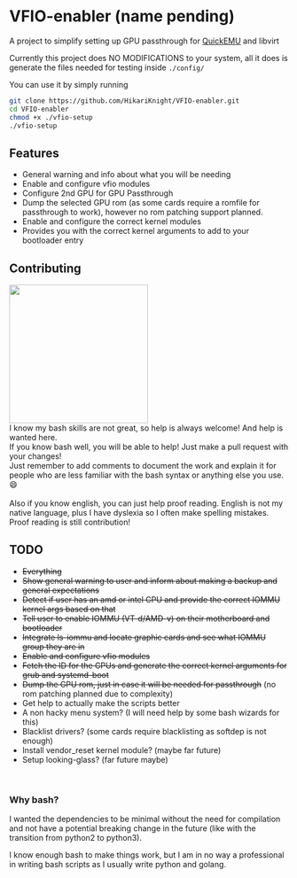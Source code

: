 # VFIO-enabler (name pending)
A project to simplify setting up GPU passthrough for [QuickEMU](https://github.com/quickemu-project/quickemu) and libvirt

Currently this project does NO MODIFICATIONS to your system, all it does is generate the files needed for testing inside `./config/`

You can use it by simply running
```bash
git clone https://github.com/HikariKnight/VFIO-enabler.git
cd VFIO-enabler
chmod +x ./vfio-setup
./vfio-setup
```

## Features
* General warning and info about what you will be needing
* Enable and configure vfio modules
* Configure 2nd GPU for GPU Passthrough
* Dump the selected GPU rom (as some cards require a romfile for passthrough to work), however no rom patching support planned.
* Enable and configure the correct kernel modules
* Provides you with the correct kernel arguments to add to your bootloader entry

## Contributing
<img src="https://user-images.githubusercontent.com/2557889/156038229-4e70352f-9182-4474-8e32-d14d3ad67566.png" width="250px"><br>
I know my bash skills are not great, so help is always welcome! And help is wanted here.<br>
If you know bash well, you will be able to help! Just make a pull request with your changes!<br>
Just remember to add comments to document the work and explain it for people who are less familiar with the bash syntax or anything else you use. 😄<br>
<br>
Also if you know english, you can just help proof reading. English is not my native language, plus I have dyslexia so I often make spelling mistakes.<br>
Proof reading is still contribution!


## TODO
* ~~Everything~~
* ~~Show general warning to user and inform about making a backup and general expectations~~
* ~~Detect if user has an amd or intel CPU and provide the correct IOMMU kernel args based on that~~
* ~~Tell user to enable IOMMU (VT-d/AMD-v) on their motherboard and bootloader~~
* ~~Integrate ls-iommu and locate graphic cards and see what IOMMU group they are in~~
* ~~Enable and configure vfio modules~~
* ~~Fetch the ID for the GPUs and generate the correct kernel arguments for grub and systemd-boot~~
* ~~Dump the GPU rom, just in case it will be needed for passthrough~~ (no rom patching planned due to complexity)
* Get help to actually make the scripts better
* A non hacky menu system? (I will need help by some bash wizards for this)
* Blacklist drivers? (some cards require blacklisting as softdep is not enough)
* Install vendor_reset kernel module? (maybe far future)
* Setup looking-glass? (far future maybe)

<br>

### Why bash?
I wanted the dependencies to be minimal without the need for compilation and not have a potential breaking change in the future (like with the transition from python2 to python3).

I know enough bash to make things work, but I am in no way a professional in writing bash scripts as I usually write python and golang.
